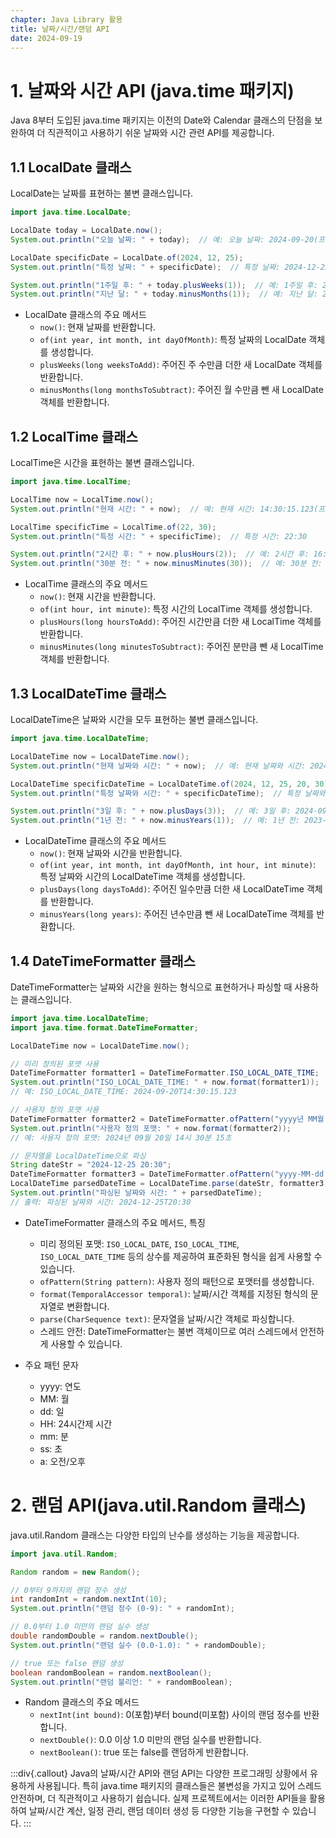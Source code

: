 ```yaml
---
chapter: Java Library 활용
title: 날짜/시간/랜덤 API
date: 2024-09-19
---
```

# 1. 날짜와 시간 API (java.time 패키지)
Java 8부터 도입된 java.time 패키지는 이전의 Date와 Calendar 클래스의 단점을 보완하여 더 직관적이고 사용하기 쉬운 날짜와 시간 관련 API를 제공합니다.
## 1.1 LocalDate 클래스
LocalDate는 날짜를 표현하는 불변 클래스입니다.
```java
import java.time.LocalDate;

LocalDate today = LocalDate.now();
System.out.println("오늘 날짜: " + today);  // 예: 오늘 날짜: 2024-09-20(프로그램 실행 날짜)

LocalDate specificDate = LocalDate.of(2024, 12, 25);
System.out.println("특정 날짜: " + specificDate);  // 특정 날짜: 2024-12-25

System.out.println("1주일 후: " + today.plusWeeks(1));  // 예: 1주일 후: 2024-09-27(프로그램 실행 날짜 + 1주일)
System.out.println("지난 달: " + today.minusMonths(1));  // 예: 지난 달: 2024-08-20(프로그램 실행 날짜 - 1개월)
```
- LocalDate 클래스의 주요 메서드
    - `now()`: 현재 날짜를 반환합니다.
    - `of(int year, int month, int dayOfMonth)`: 특정 날짜의 LocalDate 객체를 생성합니다.
    - `plusWeeks(long weeksToAdd)`: 주어진 주 수만큼 더한 새 LocalDate 객체를 반환합니다.
    - `minusMonths(long monthsToSubtract)`: 주어진 월 수만큼 뺀 새 LocalDate 객체를 반환합니다.

## 1.2 LocalTime 클래스
LocalTime은 시간을 표현하는 불변 클래스입니다.
```java
import java.time.LocalTime;

LocalTime now = LocalTime.now();
System.out.println("현재 시간: " + now);  // 예: 현재 시간: 14:30:15.123(프로그램 실행 시간)

LocalTime specificTime = LocalTime.of(22, 30);
System.out.println("특정 시간: " + specificTime);  // 특정 시간: 22:30

System.out.println("2시간 후: " + now.plusHours(2));  // 예: 2시간 후: 16:30:15.123(프로그램 실행 시간 + 2시간)
System.out.println("30분 전: " + now.minusMinutes(30));  // 예: 30분 전: 14:00:15.123(프로그램 실행 시간 - 30분)
```
- LocalTime 클래스의 주요 메서드
    - `now()`: 현재 시간을 반환합니다.
    - `of(int hour, int minute)`: 특정 시간의 LocalTime 객체를 생성합니다.
    - `plusHours(long hoursToAdd)`: 주어진 시간만큼 더한 새 LocalTime 객체를 반환합니다.
    - `minusMinutes(long minutesToSubtract)`: 주어진 분만큼 뺀 새 LocalTime 객체를 반환합니다.

## 1.3 LocalDateTime 클래스
LocalDateTime은 날짜와 시간을 모두 표현하는 불변 클래스입니다.
```java
import java.time.LocalDateTime;

LocalDateTime now = LocalDateTime.now();
System.out.println("현재 날짜와 시간: " + now);  // 예: 현재 날짜와 시간: 2024-09-20T14:30:15.123(프로그램 실행 날짜 및 시간)

LocalDateTime specificDateTime = LocalDateTime.of(2024, 12, 25, 20, 30);
System.out.println("특정 날짜와 시간: " + specificDateTime);  // 특정 날짜와 시간: 2024-12-25T20:30

System.out.println("3일 후: " + now.plusDays(3));  // 예: 3일 후: 2024-09-23T14:30:15.123(프로그램 실행 날짜 및 시간 + 3일)
System.out.println("1년 전: " + now.minusYears(1));  // 예: 1년 전: 2023-09-20T14:30:15.123(프로그램 실행 날짜 및 시간 - 1년)
```
- LocalDateTime 클래스의 주요 메서드
    - `now()`: 현재 날짜와 시간을 반환합니다.
    - `of(int year, int month, int dayOfMonth, int hour, int minute)`: 특정 날짜와 시간의 LocalDateTime 객체를 생성합니다.
    - `plusDays(long daysToAdd)`: 주어진 일수만큼 더한 새 LocalDateTime 객체를 반환합니다.
    - `minusYears(long years)`: 주어진 년수만큼 뺀 새 LocalDateTime 객체를 반환합니다.
## 1.4 DateTimeFormatter 클래스
DateTimeFormatter는 날짜와 시간을 원하는 형식으로 표현하거나 파싱할 때 사용하는 클래스입니다.

```java
import java.time.LocalDateTime;
import java.time.format.DateTimeFormatter;

LocalDateTime now = LocalDateTime.now();

// 미리 정의된 포맷 사용
DateTimeFormatter formatter1 = DateTimeFormatter.ISO_LOCAL_DATE_TIME;
System.out.println("ISO_LOCAL_DATE_TIME: " + now.format(formatter1));
// 예: ISO_LOCAL_DATE_TIME: 2024-09-20T14:30:15.123

// 사용자 정의 포맷 사용
DateTimeFormatter formatter2 = DateTimeFormatter.ofPattern("yyyy년 MM월 dd일 HH시 mm분 ss초");
System.out.println("사용자 정의 포맷: " + now.format(formatter2));
// 예: 사용자 정의 포맷: 2024년 09월 20일 14시 30분 15초

// 문자열을 LocalDateTime으로 파싱
String dateStr = "2024-12-25 20:30";
DateTimeFormatter formatter3 = DateTimeFormatter.ofPattern("yyyy-MM-dd HH:mm");
LocalDateTime parsedDateTime = LocalDateTime.parse(dateStr, formatter3);
System.out.println("파싱된 날짜와 시간: " + parsedDateTime);
// 출력: 파싱된 날짜와 시간: 2024-12-25T20:30
```
- DateTimeFormatter 클래스의 주요 메서드, 특징
    - 미리 정의된 포맷: `ISO_LOCAL_DATE`, `ISO_LOCAL_TIME`, `ISO_LOCAL_DATE_TIME` 등의 상수를 제공하여 표준화된 형식을 쉽게 사용할 수 있습니다.
    - `ofPattern(String pattern)`: 사용자 정의 패턴으로 포맷터를 생성합니다.
    - `format(TemporalAccessor temporal)`: 날짜/시간 객체를 지정된 형식의 문자열로 변환합니다.
    - `parse(CharSequence text)`: 문자열을 날짜/시간 객체로 파싱합니다.
    - 스레드 안전: DateTimeFormatter는 불변 객체이므로 여러 스레드에서 안전하게 사용할 수 있습니다.

- 주요 패턴 문자
    - yyyy: 연도
    - MM: 월
    - dd: 일
    - HH: 24시간제 시간
    - mm: 분
    - ss: 초
    - a: 오전/오후

# 2. 랜덤 API(java.util.Random 클래스)
java.util.Random 클래스는 다양한 타입의 난수를 생성하는 기능을 제공합니다.
```java
import java.util.Random;

Random random = new Random();

// 0부터 9까지의 랜덤 정수 생성
int randomInt = random.nextInt(10);
System.out.println("랜덤 정수 (0-9): " + randomInt);

// 0.0부터 1.0 미만의 랜덤 실수 생성
double randomDouble = random.nextDouble();
System.out.println("랜덤 실수 (0.0-1.0): " + randomDouble);

// true 또는 false 랜덤 생성
boolean randomBoolean = random.nextBoolean();
System.out.println("랜덤 불리언: " + randomBoolean);
```
- Random 클래스의 주요 메서드
    - `nextInt(int bound)`: 0(포함)부터 bound(미포함) 사이의 랜덤 정수를 반환합니다.
    - `nextDouble()`: 0.0 이상 1.0 미만의 랜덤 실수를 반환합니다.
    - `nextBoolean()`: true 또는 false를 랜덤하게 반환합니다.

:::div{.callout}
Java의 날짜/시간 API와 랜덤 API는 다양한 프로그래밍 상황에서 유용하게 사용됩니다. 특히 java.time 패키지의 클래스들은 불변성을 가지고 있어 스레드 안전하며, 더 직관적이고 사용하기 쉽습니다. 실제 프로젝트에서는 이러한 API들을 활용하여 날짜/시간 계산, 일정 관리, 랜덤 데이터 생성 등 다양한 기능을 구현할 수 있습니다.
:::